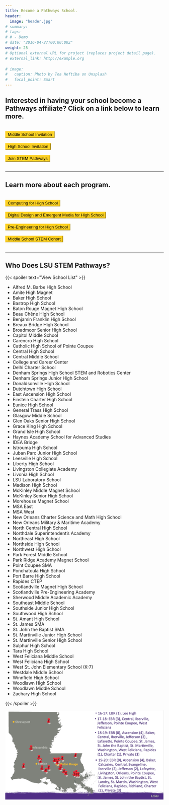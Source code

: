 ```yaml
---
title: Become a Pathways School.
header:
  image: "header.jpg"
# summary: 
# tags:
# # - Demo
# date: "2016-04-27T00:00:00Z"
weight: 25
# Optional external URL for project (replaces project detail page).
# external_link: http://example.org

# image:
#   caption: Photo by Toa Heftiba on Unsplash
#   focal_point: Smart
---
```


## Interested in having your school become a Pathways affiliate? Click on a link below to learn more.
<br>
<a href="Middle%20School%202021%20LSU%20Pathways%20Invitation.pdf" target="_blank"><button style= "background-color:#fdd023; border-color: #fdd023"> Middle School Invitation </button></a>
<br></br>
<a href="High%20School%202021%20LSU%20Pathways%20Invitation.docx.pdf" target="_blank"><button style= "background-color:#fdd023; border-color: #fdd023"> High School Invitation </button></a> 
<br></br>
<a href="LSU%202021-22%20Pathway%20MOU.pdf" target="_blank"><button style= "background-color:#fdd023; border-color: #fdd023"> Join STEM Pathways </button></a> 
<br></br>

---- 

## Learn more about each program.
<br>
<a href="GeneralCounselorFlyer.pdf" target="_blank"><button style= "background-color:#fdd023; border-color: #fdd023"> Computing for High School  </button></a> 
<br></br>
<a href="DDEMAdministratorsFlyer_updatedMarch7.pdf" target="_blank"><button style= "background-color:#fdd023; border-color: #fdd023"> Digital Design and Emergent Media for High School </button></a> 
<br></br>
<a href="Pre-EngineeringAdministrationFlyer_updatedMarch7.pdf" target="_blank"><button style= "background-color:#fdd023; border-color: #fdd023"> Pre-Engineering for High School </button></a> 
<br></br>
<a href="MiddleSchoolAdmin.pdf" target="_blank"><button style= "background-color:#fdd023; border-color: #fdd023"> Middle School STEM Cohort </button></a> 
<br></br>

---- 
## Who Does LSU STEM Pathways?
{{< spoiler text="View School List" >}}
- Alfred M. Barbe High School
- Amite High Magnet
- Baker High School
- Bastrop High School
- Baton Rouge Magnet High School
- Beau Chêne High School
- Benjamin Franklin High School
- Breaux Bridge High School
- Broadmoor Senior High School
- Capitol Middle School
- Carencro High School
- Catholic High School of Pointe Coupee
- Central High School
- Central Middle School
- College and Career Center
- Delhi Charter School
- Denham Springs High School STEM and Robotics Center
- Denham Springs Junior High School
- Donaldsonville High School
- Dutchtown High School
- East Ascension High School
- Einstein Charter High School
- Eunice High School
- General Trass High School
- Glasgow Middle School
- Glen Oaks Senior High School
- Grace King High School
- Grand Isle High School
- Haynes Academy School for Advanced Studies
- IDEA Bridge
- Istrouma High School
- Juban Parc Junior High School
- Leesville High School
- Liberty High School
- Livingston Collegiate Academy
- Livonia High School 
- LSU Laboratory School
- Madison High School
- McKinley Middle Magnet School
- McKinley Senior High School
- Morehouse Magnet School
- MSA East
- MSA West
- New Orleans Charter Science and Math High School
- New Orleans Military & Maritime Academy
- North Central High School
- Northdale Superintendent’s Academy
- Northeast High School
- Northside High School
- Northwest High School
- Park Forest Middle School
- Park Ridge Academy Magnet School
- Point Coupee SMA
- Ponchatoula High School
- Port Barre High School
- Rapides CTEP
- Scotlandville Magnet High School
- Scotlandville Pre-Engineering Academy
- Sherwood Middle Academic Academy
- Southeast Middle School
- Southside Junior High School
- Southwood High School
- St. Amant High School
- St. James SMA
- St. John the Baptist SMA
- St. Martinville Junior High School
- St. Martinville Senior High School
- Sulphur High School
- Tara High School
- West Feliciana Middle School
- West Feliciana High School
- West St. John Elementary School (K-7)
- Westdale Middle School
- Winnfield High School 
- Woodlawn High School 
- Woodlawn Middle School
- Zachary High School

{{< /spoiler >}}

![](../../../about/About%202.png)



